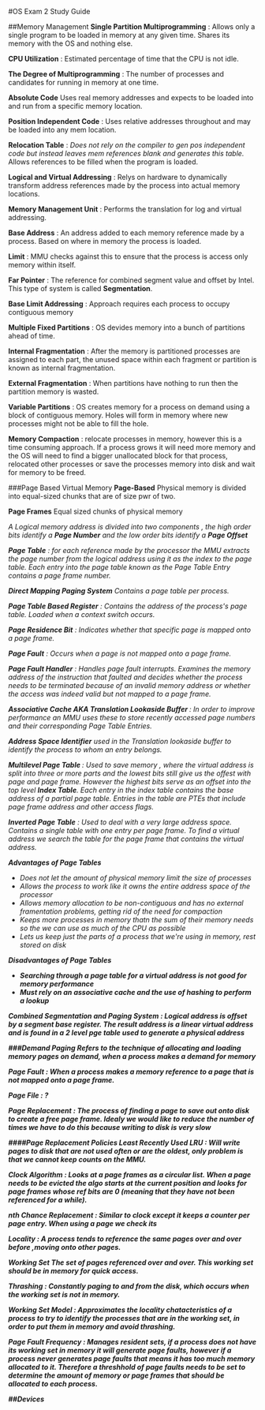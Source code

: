 #OS Exam 2 Study Guide

##Memory Management
<b>Single Partition Multiprogramming</b> : Allows only a single program to be loaded in memory at any given time. Shares its memory with the OS and nothing else.

<b>CPU Utilization</b> : Estimated percentage of time that the CPU is not idle.

<b>The Degree of Multiprogramming</b> : The number of processes and candidates for running in memory at one time.

<b>Absolute Code</b> Uses real memory addresses and expects to be loaded into and run from a specific memory location.

<b>Position Independent Code</b> : Uses relative addresses throughout and may be loaded into any mem location.

<b>Relocation Table</b> : <i>Does not rely on the compiler to gen pos independent code but instead leaves mem references
blank and generates this table.</i> Allows references to be filled when the program is loaded.

<b>Logical and Virtual Addressing</b> : Relys on hardware to dynamically transform address references made by the process into actual memory locations.

<b>Memory Management Unit</b> : Performs the translation for log and virtual addressing.

<b>Base Address</b> : An address added to each memory reference made by a process. Based on where in memory the process is loaded.

<b>Limit</b> : MMU checks against this to ensure that the process is access only memory within itself.

<b>Far Pointer</b> : The reference for combined segment value and offset by Intel. This type of system is called <b>Segmentation</b>.

<b>Base Limit Addressing</b> : Approach requires each process to occupy contiguous memory

<b>Multiple Fixed Partitions</b> : OS devides memory into a bunch of partitions ahead of time.

<b>Internal Fragmentation</b> : After the memory is partitioned processes are assigned to each part, the unused space
within each fragment or partition is known as internal fragmentation.

<b>External Fragmentation</b> : When partitions have nothing to run then the partition memory is wasted.

<b>Variable Partitions</b> : OS creates memory for a process on demand using a block of contiguous memory. Holes will form in memory where new processes might not be able to fill the hole.

<b>Memory Compaction</b> : relocate processes in memory, however this is a time consuming approach. If a process grows it will need more memory and the OS will need to find a bigger unallocated block for that process, relocated other processes or save the processes memory into disk and wait for memory to be freed.

###Page Based Virtual Memory
<b>Page-Based</b> Physical memory is divided into equal-sized chunks that are of size pwr of two.

<b>Page Frames</b> Equal sized chunks of physical memory

<i>A Logical memory address is divided into two components , the high order bits identify a <b>Page Number</b> and the low order bits identify a <b>Page Offset</b>

<b>Page Table</b> : for each reference made by the processor the MMU extracts the page number from the logical address using it as the index to the page table. Each entry into the page table known as the Page Table Entry contains a page frame number.

<b>Direct Mapping Paging System</b> Contains a page table per process.

<b>Page Table Based Register</b> : Contains the address of the process's page table. Loaded when a context switch occurs.

<b>Page Residence Bit</b> : Indicates whether that specific page is mapped onto a page frame.

<b>Page Fault</b> : Occurs when a page is not mapped onto a page frame.

<b>Page Fault Handler</b> :  Handles page fault interrupts. Examines the memory address of the instruction that faulted and decides whether the process needs to be terminated because of an invalid memory address or whether the access  was indeed valid but not mapped to a page frame.

<b>Associative Cache AKA Translation Lookaside Buffer </b> : In order to improve performance an MMU uses these to store recently accessed page numbers and their corresponding Page Table Entries.

<b>Address Space Identifier</b> used in the Translation lookaside buffer  to identify the process to whom an entry belongs.

<b>Multilevel Page Table </b> : Used to save memory , where the virtual address is split into three or more parts and the lowest bits still give us the offest with page and page frame. However the highest bits serve as an offset into the top level <b>Index Table</b>. Each entry in the index table contains the base address of a partial page table. Entries in the table are PTEs that include page frame address and other access flags.

<b>Inverted Page Table</b> : Used to deal with a very large address space. Contains a single table with one entry per page frame. To find a virtual address we search the table for the page frame that contains the virtual address.

<b>Advantages of Page Tables</b>
- Does not let the amount of physical memory limit the size of processes
- Allows the process to work like it owns the entire address space of the processor
- Allows memory allocation to be non-contiguous and has no external framentation problems, getting rid of the need for compaction
- Keeps more processes in memory thatn the sum of their memory needs so the we can use as much of the CPU as possible
- Lets us keep just the parts of a process that we're using in memory, rest stored on disk

<b>Disadvantages of Page Tables<b>
- Searching through a page table for a virtual address is not good for memory performance
- Must rely on an associative cache and the use of hashing to perform a lookup

<b>Combined Segmentation and Paging System</b> : Logical address is offset by a segment base register. The result address is a linear virtual address and is found in a 2 level pge table used to generate a physical address

###Demand Paging
Refers to the technique of allocating and loading memory pages on demand, when a process makes a demand for memory

<b>Page Fault</b> : When a process makes a memory reference to a page that is not mapped onto a page frame.

<b>Page File</b> : ?

<b>Page Replacement </b> : The process of finding a page to save out onto disk to create a free page frame. Idealy we would like to reduce the number of times we have to do this because writing to disk is very slow

####Page Replacement Policies
<b>Least Recently Used LRU</b> : Will write pages to disk that are not used often or are the oldest, only problem is that we cannot keep counts on the MMU.

<b>Clock Algorithm</b> : Looks at a page frames as a circular list. When a page needs to be evicted the algo starts at the current position and looks for page frames whose ref bits are 0 (meaning that they have not been referenced for a while).

<b>nth Chance Replacement</b> : Similar to clock except it keeps a counter per page entry. When using a page we check its

<b>Locality</b> : A process tends to reference the same pages over and over before ,moving onto other pages.

<b>Working Set</b> The set of pages referenced over and over. This working set should be in memory for quick access.

<b>Thrashing</b> : Constantly paging to and from the disk, which occurs when the working set is not in memory.

<b>Working Set Model </b> : Approximates the locality chatacteristics of a process to try to identify the processes that are in the working set, in order to put them in memory and avoid thrashing.

<b>Page Fault Frequency</b> : Manages resident sets, if a process does not have its working set in memory it will generate page faults, however if a process never generates page faults that means it has too much memory allocated to it. Therefore a threshhold of page faults needs to be set to determine the amount of memory or page frames that should be allocated to each process.

##Devices

